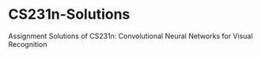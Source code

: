 # CS231n-Solutions
Assignment Solutions of CS231n: Convolutional Neural Networks for Visual Recognition
